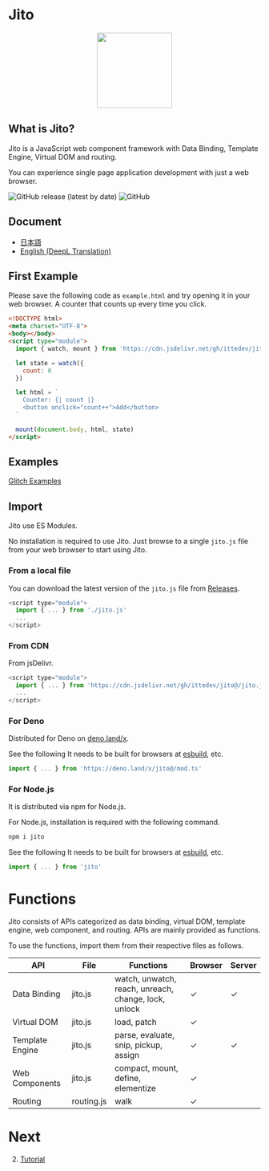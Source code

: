 # Jito

<p align="center"><img src="https://cdn.jitoin.com/images/jito-docs/jito.png" width="150" height="150"></p>

## What is Jito?

Jito is a JavaScript web component framework with Data Binding, Template Engine, Virtual DOM and routing.

You can experience single page application development with just a web browser.

![GitHub release (latest by date)](https://img.shields.io/github/v/release/ittedev/jito)
![GitHub](https://img.shields.io/github/license/ittedev/jito)

## Document

- [日本語](https://zenn.dev/itte/books/5ce6aac9166aed)
- [English (DeepL Translation)](./docs/)

## First Example

Please save the following code as `example.html` and try opening it in your web browser. A counter that counts up every time you click.

```html
<!DOCTYPE html>
<meta charset="UTF-8">
<body></body>
<script type="module">
  import { watch, mount } from 'https://cdn.jsdelivr.net/gh/ittedev/jito@/jito.js'

  let state = watch({
    count: 0
  })

  let html = `
    Counter: {| count |}
    <button onclick="count++">Add</button>
  `

  mount(document.body, html, state)
</script>
```

## Examples

[Glitch Examples](https://glitch.com/@ittedev/jito-examples)

## Import

Jito use ES Modules.

No installation is required to use Jito.
Just browse to a single `jito.js` file from your web browser to start using Jito.

### From a local file

You can download the latest version of the `jito.js` file from [Releases](https://github.com/ittedev/jito/releases).

```js
<script type="module">
  import { ... } from './jito.js'
  ...
</script>
```

### From CDN

From jsDelivr.

```js
<script type="module">
  import { ... } from 'https://cdn.jsdelivr.net/gh/ittedev/jito@/jito.js'
  ...
</script>
```

### For Deno

Distributed for Deno on [deno.land/x](https://deno.land/x/jito).

See the following It needs to be built for browsers at [esbuild](https://esbuild.github.io/), etc.

```ts
import { ... } from 'https://deno.land/x/jito@/mod.ts'
```

### For Node.js

It is distributed via npm for Node.js.

For Node.js, installation is required with the following command.

```sh
npm i jito
```

See the following It needs to be built for browsers at [esbuild](https://esbuild.github.io/), etc.

```ts
import { ... } from 'jito'
```


# Functions

Jito consists of APIs categorized as data binding, virtual DOM, template engine, web component, and routing. APIs are mainly provided as functions.

To use the functions, import them from their respective files as follows.

| API | File | Functions | Browser | Server |
| --- | --- | --- | --- | --- |
| Data Binding | jito.js | watch, unwatch, reach, unreach, change, lock, unlock | ✓ | ✓ |
| Virtual DOM | jito.js | load, patch | ✓ |  |
| Template Engine | jito.js | parse, evaluate, snip, pickup, assign | ✓ | ✓ |
| Web Components | jito.js | compact, mount, define, elementize | ✓ |  |
| Routing | routing.js | walk | ✓ |  |


# Next

2. [Tutorial](./docs/Tutorial.md)